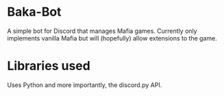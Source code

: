 # Baka-Bot
A simple bot for Discord that manages Mafia games. Currently only implements
vanilla Mafia but will (hopefully) allow extensions to the game.

# Libraries used
Uses Python and more importantly, the discord.py API.
